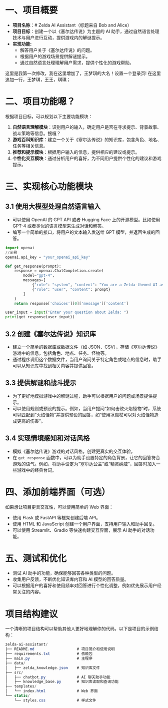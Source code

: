 # 一、项目概要

- **项目名称**：# Zelda AI Assistant（标题来自 Bob and Alice）
- **项目目标**：创建一个以《塞尔达传说》为主题的 AI 助手，通过自然语言处理技术与用户进行互动，提供游戏内的解谜提示。
- **实现功能:**
  - 解答用户关于《塞尔达传说》的问题。
  - 根据用户的游戏场景提供解谜提示。
  - 通过自然语言处理理解用户需求，提供个性化的游戏帮助。

这里是我第一次修改，我在这里增加了，王梦琪的大名！设置一个登录页!
在这里追加一行，王梦琪，王王，琪琪；

# 二、项目功能嗯？

根据项目目标，可以规划以下主要功能模块：

1. **自然语言理解模块**：识别用户的输入，确定用户是否在寻求提示、背景故事、战斗策略等信息。搜嘎？
2. **游戏百科知识库**：建立一个关于《塞尔达传说》的知识库，包含角色、地名、任务等相关信息。
3. **推荐和提示模块**：根据用户输入的信息，提供相应的建议或提示。
4. **个性化交互模块**：通过分析用户的喜好，为不同用户提供个性化的建议和游戏提示。

# 三、实现核心功能模块

## 3.1 使用大模型处理自然语言输入

- 可以使用 OpenAI 的 GPT API 或者 Hugging Face 上的开源模型。比如使用 GPT-4 或者类似的语言模型来生成对话和解答。
- 编写一个简单的接口，将用户的文本输入发送给 GPT 模型，并返回生成的回答。

```python
import openai
//示例
openai.api_key = "your_openai_api_key"

def get_response(prompt):
    response = openai.ChatCompletion.create(
        model="gpt-4",
        messages=[
            {"role": "system", "content": "You are a Zelda-themed AI assistant."},
            {"role": "user", "content": prompt}
        ]
    )
    return response['choices'][0]['message']['content']

user_input = input("Enter your question about Zelda: ")
print(get_response(user_input))

```

## 3.2 创建《塞尔达传说》知识库

- 建立一个简单的数据库或数据文件（如 JSON、CSV），存储《塞尔达传说》游戏中的信息，包括角色、地点、任务、怪物等。
- 通过程序调用这个数据文件，当用户询问关于特定角色或地点的信息时，助手可以从知识库中找到相关内容并提供回答。

## 3.3 提供解谜和战斗提示

- 为了更好地模拟游戏中的解谜过程，助手可以根据用户的问题或场景提供提示。
- 可以使用规则或预设的提示。例如，当用户提问“如何击败火焰怪物”时，系统可以匹配到“火焰怪物”并提供预设的回答，如“使用冰魔杖可以对火焰怪物造成更高的伤害”。

## 3.4 实现情境感知和对话风格

- 模拟《塞尔达传说》游戏的对话风格，创建更真实的交互体验。
- 在 `get_response` 函数中，可以为助手设置特定的角色背景，让它的回答符合游戏的语气。例如，将助手设定为“塞尔达公主”或“精灵纳威”，回答时加入一些游戏中的经典台词。

# 四、添加前端界面（可选）

如果想让项目更具交互性，可以使用简单的 Web 界面：

- 使用 Flask 或 FastAPI 等框架创建后端 API。
- 使用 HTML 和 JavaScript 创建一个用户界面，支持用户输入和助手回复。
- 可以使用 Streamlit、Gradio 等快速构建交互界面，展示 AI 助手的对话功能。

# 五、测试和优化

- 测试 AI 助手的功能，确保能够回答各种类型的问题。
- 收集用户反馈，不断优化知识库内容和 AI 模型的回答质量。
- 可以根据用户的喜好和使用频率对回答进行个性化调整，例如优先展示用户经常关注的内容。

# 项目结构建议

一个清晰的项目结构可以帮助其他人更好地理解你的代码，以下是项目的示例结构：

```csharp
zelda-ai-assistant/
├── README.md                   # 项目简介和使用说明
├── requirements.txt            # 依赖包
├── main.py                     # 主程序
├── data/
│   ├── zelda_knowledge.json    # 知识库文件
├── src/
│   ├── chatbot.py              # AI 聊天助手功能
│   ├── knowledge_base.py       # 知识库读取和查询功能
├── templates/
│   └── index.html              # Web 界面
└── static/
    └── styles.css              # 样式文件
```
